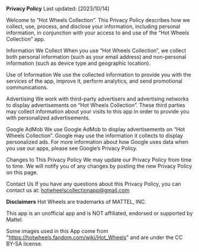 **Privacy Policy**
Last updated: [2023/10/14]

Welcome to “Hot Wheels Collection”. This Privacy Policy describes how we collect, use, process, and disclose your information, including personal information, in conjunction with your access to and use of the “Hot Wheels Collection” app.

Information We Collect
When you use “Hot Wheels Collection”, we collect both personal information (such as your email address) and non-personal information (such as device type and geographic location).

Use of Information
We use the collected information to provide you with the services of the app, improve it, perform analytics, and send promotional communications.

Advertising
We work with third-party advertisers and advertising networks to display advertisements on “Hot Wheels Collection”. These third parties may collect information about your visits to this app in order to provide you with personalized advertisements.

Google AdMob
We use Google AdMob to display advertisements on “Hot Wheels Collection”. Google may use the information it collects to display personalized ads. For more information about how Google uses data when you use our apps, please see Google’s Privacy Policy.

Changes to This Privacy Policy
We may update our Privacy Policy from time to time. We will notify you of any changes by posting the new Privacy Policy on this page.

Contact Us
If you have any questions about this Privacy Policy, you can contact us at: hotwheelscollectionapp@gmail.com

**Disclaimers**
Hot Wheels are trademarks of MATTEL, INC.

This app is an unofficial app and is NOT affiliated, endorsed or supported by Mattel.

Some images used in this App come from "https://hotwheels.fandom.com/wiki/Hot_Wheels" and are under the CC BY-SA license.
